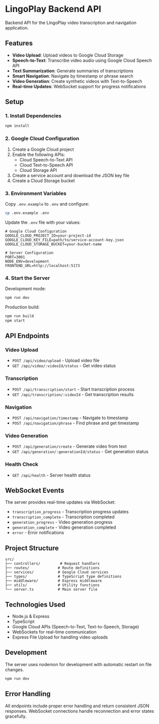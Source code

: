 # LingoPlay Backend API

Backend API for the LingoPlay video transcription and navigation application.

## Features

- **Video Upload**: Upload videos to Google Cloud Storage
- **Speech-to-Text**: Transcribe video audio using Google Cloud Speech API
- **Text Summarization**: Generate summaries of transcriptions
- **Smart Navigation**: Navigate by timestamp or phrase search
- **Video Generation**: Create synthetic videos with Text-to-Speech
- **Real-time Updates**: WebSocket support for progress notifications

## Setup

### 1. Install Dependencies

```bash
npm install
```

### 2. Google Cloud Configuration

1. Create a Google Cloud project
2. Enable the following APIs:
   - Cloud Speech-to-Text API
   - Cloud Text-to-Speech API
   - Cloud Storage API
3. Create a service account and download the JSON key file
4. Create a Cloud Storage bucket

### 3. Environment Variables

Copy `.env.example` to `.env` and configure:

```bash
cp .env.example .env
```

Update the `.env` file with your values:

```env
# Google Cloud Configuration
GOOGLE_CLOUD_PROJECT_ID=your-project-id
GOOGLE_CLOUD_KEY_FILE=path/to/service-account-key.json
GOOGLE_CLOUD_STORAGE_BUCKET=your-bucket-name

# Server Configuration
PORT=3001
NODE_ENV=development
FRONTEND_URL=http://localhost:5173
```

### 4. Start the Server

Development mode:

```bash
npm run dev
```

Production build:

```bash
npm run build
npm start
```

## API Endpoints

### Video Upload

- `POST /api/video/upload` - Upload video file
- `GET /api/video/:videoId/status` - Get video status

### Transcription

- `POST /api/transcription/start` - Start transcription process
- `GET /api/transcription/:videoId` - Get transcription results

### Navigation

- `POST /api/navigation/timestamp` - Navigate to timestamp
- `POST /api/navigation/phrase` - Find phrase and get timestamp

### Video Generation

- `POST /api/generation/create` - Generate video from text
- `GET /api/generation/:generationId/status` - Get generation status

### Health Check

- `GET /api/health` - Server health status

## WebSocket Events

The server provides real-time updates via WebSocket:

- `transcription_progress` - Transcription progress updates
- `transcription_complete` - Transcription completed
- `generation_progress` - Video generation progress
- `generation_complete` - Video generation completed
- `error` - Error notifications

## Project Structure

```
src/
├── controllers/         # Request handlers
├── routes/             # Route definitions
├── services/           # Google Cloud services
├── types/              # TypeScript type definitions
├── middleware/         # Express middleware
├── utils/              # Utility functions
└── server.ts           # Main server file
```

## Technologies Used

- Node.js & Express
- TypeScript
- Google Cloud APIs (Speech-to-Text, Text-to-Speech, Storage)
- WebSockets for real-time communication
- Express File Upload for handling video uploads

## Development

The server uses nodemon for development with automatic restart on file changes.

```bash
npm run dev
```

## Error Handling

All endpoints include proper error handling and return consistent JSON responses. WebSocket connections handle reconnection and error states gracefully.
